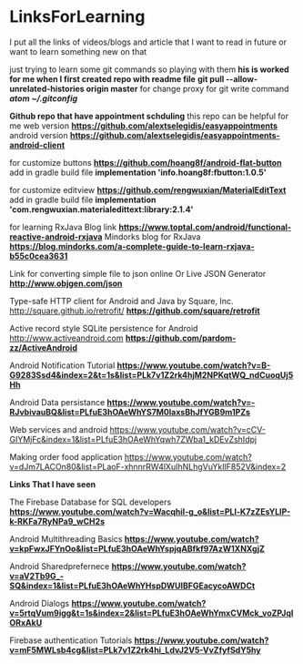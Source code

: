 # LinksForLearning
I put all the links of videos/blogs and article that I want to read in future or want to learn something new on that


just trying to learn some git commands so playing with them
**his is worked for me when I first created repo with readme file**
	**git pull --allow-unrelated-histories origin master**
for change proxy for git write command ***atom ~/.gitconfig***

**Github repo that have appointment schduling** this repo can be helpful for me
	web version **https://github.com/alextselegidis/easyappointments** 
	android version **https://github.com/alextselegidis/easyappointments-android-client**
	
	

for customize buttons **https://github.com/hoang8f/android-flat-button**
      add in gradle build file **implementation 'info.hoang8f:fbutton:1.0.5'**

for customize editview  **https://github.com/rengwuxian/MaterialEditText**
  add in gradle build file **implementation 'com.rengwuxian.materialedittext:library:2.1.4'**
  
 for learning RxJava Blog link 
	**https://www.toptal.com/android/functional-reactive-android-rxjava**
Mindorks blog for RxJava
	**https://blog.mindorks.com/a-complete-guide-to-learn-rxjava-b55c0cea3631**
	
	
Link for converting simple file to json online Or Live JSON Generator
	**http://www.objgen.com/json**



Type-safe HTTP client for Android and Java by Square, Inc. http://square.github.io/retrofit/
	**https://github.com/square/retrofit**


Active record style SQLite persistence for Android http://www.activeandroid.com
	**https://github.com/pardom-zz/ActiveAndroid**
	
Android Notification Tutorial
	**https://www.youtube.com/watch?v=B-G9283Ssd4&index=2&t=1s&list=PLk7v1Z2rk4hjM2NPKqtWQ_ndCuoqUj5Hh**
	
Android Data persistance
	**https://www.youtube.com/watch?v=-RJvbivauBQ&list=PLfuE3hOAeWhYS7M0laxsBhJfYGB9m1PZs**
	
Web services and android 
	https://www.youtube.com/watch?v=cCV-GIYMjFc&index=1&list=PLfuE3hOAeWhYqwh7ZWba1_kDEvZshIdpj
	
Making order food application
	https://www.youtube.com/watch?v=dJm7LACOn80&list=PLaoF-xhnnrRW4lXuIhNLhgVuYkIlF852V&index=2


**Links That I have seen**


The Firebase Database for SQL developers
	**https://www.youtube.com/watch?v=WacqhiI-g_o&list=PLl-K7zZEsYLlP-k-RKFa7RyNPa9_wCH2s**
	
Android Multithreading Basics
	**https://www.youtube.com/watch?v=kpFwxJFYnOo&list=PLfuE3hOAeWhYspjqABfkf97AzW1XNXgjZ**

Android Sharedprefernece
	**https://www.youtube.com/watch?v=aV2Tb9G_-SQ&index=1&list=PLfuE3hOAeWhYHspDWUIBFGEacycoAWDCt**	
	
Android Dialogs
	**https://www.youtube.com/watch?v=5rtqVum9igg&t=1s&index=2&list=PLfuE3hOAeWhYmxCVMck_voZPJqlORxAkU**
	
Firebase authentication Tutorials
	**https://www.youtube.com/watch?v=mF5MWLsb4cg&list=PLk7v1Z2rk4hi_LdvJ2V5-VvZfyfSdY5hy**
	

